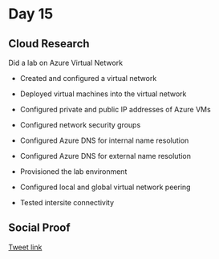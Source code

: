 # Day 15

## Cloud Research

Did a lab on Azure Virtual Network


- Created and configured a virtual network
- Deployed virtual machines into the virtual network
- Configured private and public IP addresses of Azure VMs
- Configured network security groups
- Configured Azure DNS for internal name resolution
- Configured Azure DNS for external name resolution


- Provisioned the lab environment
- Configured local and global virtual network peering
- Tested intersite connectivity



## Social Proof

[Tweet link](https://twitter.com/Just4JAG/status/1344320995751030788)
